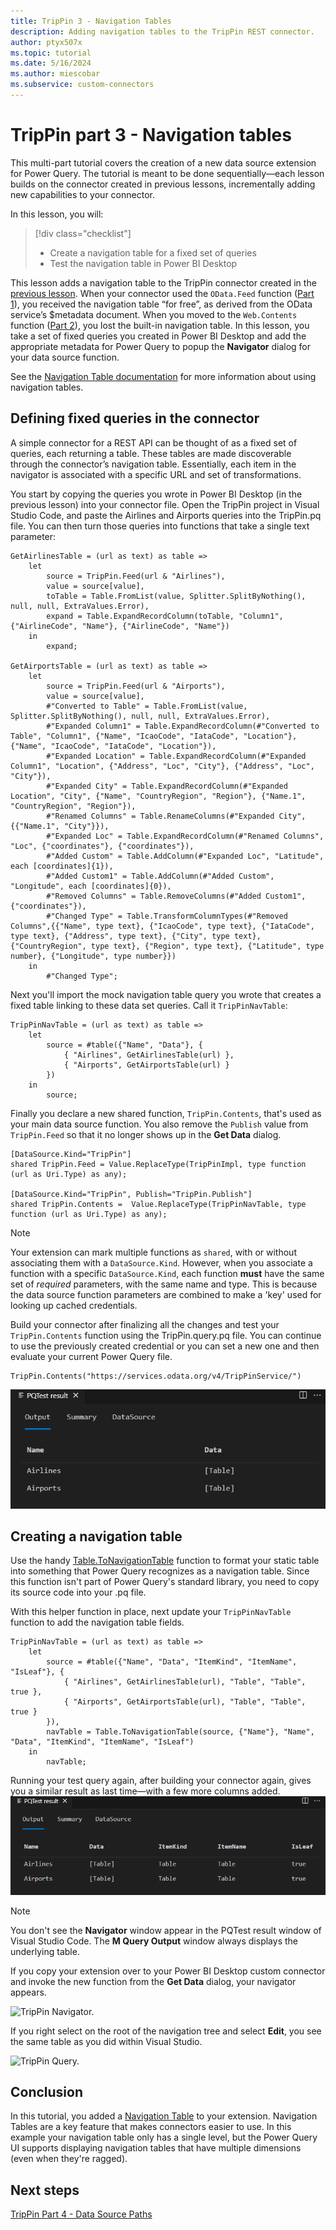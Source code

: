 ```yaml
---
title: TripPin 3 - Navigation Tables
description: Adding navigation tables to the TripPin REST connector.
author: ptyx507x
ms.topic: tutorial
ms.date: 5/16/2024
ms.author: miescobar
ms.subservice: custom-connectors
---
```


# TripPin part 3 - Navigation tables

This multi-part tutorial covers the creation of a new data source extension for Power Query. The tutorial is meant to be done sequentially&mdash;each lesson builds on the connector created in previous lessons, incrementally adding new capabilities to your connector.

In this lesson, you will:

> [!div class="checklist"]
> * Create a navigation table for a fixed set of queries
> * Test the navigation table in Power BI Desktop

This lesson adds a navigation table to the TripPin connector created in the [previous lesson](../2-rest/readme.md). When your connector used the `OData.Feed` function ([Part 1](../1-odata/readme.md)), you received the navigation table “for free”, as derived from the OData service’s $metadata document. When you moved to the `Web.Contents` function ([Part 2](../2-rest/readme.md)), you lost the built-in navigation table. In this lesson, you take a set of fixed queries you created in Power BI Desktop and add the appropriate metadata for Power Query to popup the **Navigator** dialog for your data source function.

See the [Navigation Table documentation](../../../handling-navigation-tables.md) for more information about using navigation tables.

## Defining fixed queries in the connector

A simple connector for a REST API can be thought of as a fixed set of queries, each returning a table. These tables are made discoverable through the connector’s navigation table. Essentially, each item in the navigator is associated with a specific URL and set of transformations.

You start by copying the queries you wrote in Power BI Desktop (in the previous lesson) into your connector file. Open the TripPin project in Visual Studio Code, and paste the Airlines and Airports queries into the TripPin.pq file. You can then turn those queries into functions that take a single text parameter:

```powerquery-m
GetAirlinesTable = (url as text) as table =>
    let
        source = TripPin.Feed(url & "Airlines"),
        value = source[value],
        toTable = Table.FromList(value, Splitter.SplitByNothing(), null, null, ExtraValues.Error),
        expand = Table.ExpandRecordColumn(toTable, "Column1", {"AirlineCode", "Name"}, {"AirlineCode", "Name"})
    in
        expand;

GetAirportsTable = (url as text) as table =>
    let
        source = TripPin.Feed(url & "Airports"),
        value = source[value],
        #"Converted to Table" = Table.FromList(value, Splitter.SplitByNothing(), null, null, ExtraValues.Error),
        #"Expanded Column1" = Table.ExpandRecordColumn(#"Converted to Table", "Column1", {"Name", "IcaoCode", "IataCode", "Location"}, {"Name", "IcaoCode", "IataCode", "Location"}),
        #"Expanded Location" = Table.ExpandRecordColumn(#"Expanded Column1", "Location", {"Address", "Loc", "City"}, {"Address", "Loc", "City"}),
        #"Expanded City" = Table.ExpandRecordColumn(#"Expanded Location", "City", {"Name", "CountryRegion", "Region"}, {"Name.1", "CountryRegion", "Region"}),
        #"Renamed Columns" = Table.RenameColumns(#"Expanded City",{{"Name.1", "City"}}),
        #"Expanded Loc" = Table.ExpandRecordColumn(#"Renamed Columns", "Loc", {"coordinates"}, {"coordinates"}),
        #"Added Custom" = Table.AddColumn(#"Expanded Loc", "Latitude", each [coordinates]{1}),
        #"Added Custom1" = Table.AddColumn(#"Added Custom", "Longitude", each [coordinates]{0}),
        #"Removed Columns" = Table.RemoveColumns(#"Added Custom1",{"coordinates"}),
        #"Changed Type" = Table.TransformColumnTypes(#"Removed Columns",{{"Name", type text}, {"IcaoCode", type text}, {"IataCode", type text}, {"Address", type text}, {"City", type text}, {"CountryRegion", type text}, {"Region", type text}, {"Latitude", type number}, {"Longitude", type number}})
    in
        #"Changed Type";
```

Next you'll import the mock navigation table query you wrote that creates a fixed table linking to these data set queries. Call it `TripPinNavTable`:

```powerquery-m
TripPinNavTable = (url as text) as table =>
    let
        source = #table({"Name", "Data"}, {
            { "Airlines", GetAirlinesTable(url) },
            { "Airports", GetAirportsTable(url) }
        })
    in
        source;
```

Finally you declare a new shared function, `TripPin.Contents`, that's used as your main data source function. You also remove the `Publish` value from `TripPin.Feed` so that it no longer shows up in the **Get Data** dialog.

```powerquery-m
[DataSource.Kind="TripPin"]
shared TripPin.Feed = Value.ReplaceType(TripPinImpl, type function (url as Uri.Type) as any);

[DataSource.Kind="TripPin", Publish="TripPin.Publish"]
shared TripPin.Contents =  Value.ReplaceType(TripPinNavTable, type function (url as Uri.Type) as any);
```

> [!NOTE]
> Your extension can mark multiple functions as `shared`, with or without associating them with a `DataSource.Kind`. However, when you associate a function with a specific `DataSource.Kind`, each function **must** have the same set of *required* parameters, with the same name and type. This is because the data source function parameters are combined to make a 'key' used for looking up cached credentials.

Build your connector after finalizing all the changes and test your `TripPin.Contents` function using the TripPin.query.pq file. You can continue to use the previously created credential or you can set a new one and then evaluate your current Power Query file.

```powerquery-m
TripPin.Contents("https://services.odata.org/v4/TripPinService/")
```

![TripPin Table.](../../media/trippin3-table.png)

## Creating a navigation table

Use the handy [Table.ToNavigationTable](../../../helper-functions.md#tabletonavigationtable) function to format your static table into something that Power Query recognizes as a navigation table. Since this function isn't part of Power Query's standard library, you need to copy its source code into your .pq file.

With this helper function in place, next update your `TripPinNavTable` function to add the navigation table fields.

```powerquery-m
TripPinNavTable = (url as text) as table =>
    let
        source = #table({"Name", "Data", "ItemKind", "ItemName", "IsLeaf"}, {
            { "Airlines", GetAirlinesTable(url), "Table", "Table", true },
            { "Airports", GetAirportsTable(url), "Table", "Table", true }
        }),
        navTable = Table.ToNavigationTable(source, {"Name"}, "Name", "Data", "ItemKind", "ItemName", "IsLeaf")
    in
        navTable;
```

Running your test query again, after building your connector again, gives you a similar result as last time&mdash;with a few more columns added.
![TripPin Table2.](../../media/trippin3-table2.png)

> [!NOTE]
> You don't see the **Navigator** window appear in the PQTest result window of Visual Studio Code. The **M Query Output** window always displays the underlying table.

If you copy your extension over to your Power BI Desktop custom connector and invoke the new function from the **Get Data** dialog, your navigator appears.

![TripPin Navigator.](../../media/trippin3-nav.png)

If you right select on the root of the navigation tree and select **Edit**, you see the same table as you did within Visual Studio.

![TripPin Query.](../../media/trippin3-query.png)

## Conclusion

In this tutorial, you added a [Navigation Table](../../../handlingnavigationtables.md) to your extension. Navigation Tables are a key feature that makes connectors easier to use. In this example your navigation table only has a single level, but the Power Query UI supports displaying navigation tables that have multiple dimensions (even when they're ragged).

## Next steps

[TripPin Part 4 - Data Source Paths](../4-paths/readme.md)
